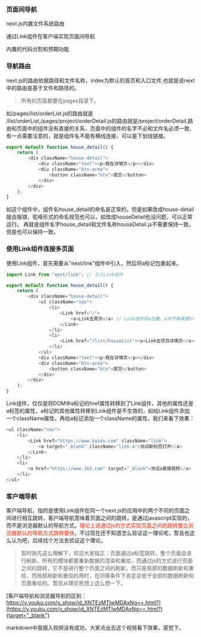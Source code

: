 ### 页面间导航

next.js内置文件系统路由

通过Link组件在客户端实现页面间导航

内置的代码分割和预期功能

### 导航路由

next.js的路由依据路径和文件名称，index为默认的首页和入口文件,也就是说next中的路由是基于文件和路径的。

> 所有的页面都要在pages目录下。

如/pages/list/orderList.js的路由就是 /list/orderList,/pages/project/orderDetail.js的路由就是/project/orderDetail,路由和页面中的组件没有直接的关系，页面中的组件的名字不必和文件名必须一致,有一点需要注意的，就是组件名不能有横线连接，可以是下划线链接。

```javascript
export default function house_detail() {
    return (
        <div className="house-detail">
            <div className="text"><p>我在详情页</p></div>
            <div className="btn-area">
                <button className="btn">提交</button>
            </div>
        </div>
    );
}
```

如这个组件中，组件名house_detail的命名是正常的，但是如果改成house-detail就会报错，驼峰形式的命名规范也可以，如改成houseDetail也没问题，可以正常运行。
再就是组件名字house_detail和文件名称houseDetail.js不需要保持一致，但是也可以保持一致。


### 使用Link组件连接多页面

使用Link组件，首先需要从"next/link"组件中引入，然后将a标记包裹起来。

```javascript
import Link from "next/link"; // 引入Link组件

export default function house_detail() {
    return (
        <div className="house-detail">
            <ul className="nav">
                <li>
                    <Link href="/">
                        <a>Link去首页</a> // Link组件将a包裹，a中不再需要href属性，而是将href连接属性给到了Link组件
                    </Link>
                </li>
                <li>
                    <Link href="/list/houseList"><a>Link去项目详情页</a></Link>
                </li>
            </ul>
            <div className="text"><p>我在详情页</p></div>
            <div className="btn-area">
                <button className="btn">提交</button>
            </div>
        </div>
    );
}
```

Link组件，仅仅是将DOM中a标记的href属性转移到了Link组件，其他的属性还是a标签的属性，a标记的其他属性转移到Link组件是不生效的，如给Link组件添加一个className属性，再给a标记添加一个className的属性，我们来看下效果：

```javascript
<ul className="nav">
    <li>
        <Link href="https://www.baidu.com" className="link">
            <a target="_blank" className="link-a">测试新标签打开</a>
        </Link>
    </li>
    <li>
        <a href="https://www.163.com" target="_blank">测试a直接跳转</a>
    </li>
</ul>
```

### 客户端导航

客户端导航，指的是使用Link组件在同一个next.js的应用中的两个不同的页面之间进行相互跳转，客户端导航意味着页面之间的跳转，是通过javascript实现的，而不是浏览器默认的导航方式。<font color="#f20">理论上说通过js的方式实现页面之间的跳转要比浏览器默认的导航方式跳转要快</font>，不过现在还不知道怎么验证这一理论呢，暂且也这么认为吧，后续找个方法去验证这个理论。

> 暂时我先这么理解下，欢迎大家指正：页面通过a标签跳转，整个页面会进行刷新，所有的模块都要重新数据的渲染和重绘，而通过js的方式进行页面之间的跳转，它不是进行整个页面之间的刷新，而只是局部的数据刷新和重绘，而局部刷新和重绘的用时，在同等条件下肯定会低于全部的数据刷新和页面重绘的。暂且从理论思想上这么想一下。

[客户端导航和浏览器导航的区别：https://v.youku.com/v_show/id_XNTEzMTIwMDAxNg==.html?](https://v.youku.com/v_show/id_XNTEzMTIwMDAxNg==.html?){target="_blank"}

markdown中我插入视频没有成功，大家点出去这个视频看下效果，感觉下。